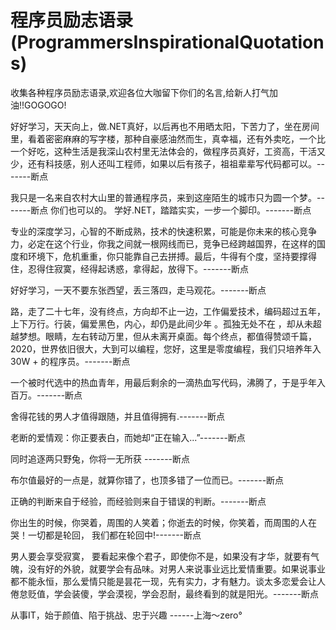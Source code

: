 # 程序员励志语录(ProgrammersInspirationalQuotations)
收集各种程序员励志语录,欢迎各位大咖留下你们的名言,给新人打气加油!!GOGOGO!



好好学习，天天向上，做.NET真好，以后再也不用晒太阳，下苦力了，坐在房间里，看着密密麻麻的写字楼，那种自豪感油然而生，真幸福，还有外卖吃，一个比一个好吃，这种生活是我深山农村里无法体会的，做程序员真好，工资高，干活又少，还有科技感，别人还叫工程师，如果以后有孩子，祖祖辈辈写代码都可以。-------断点



我只是一名来自农村大山里的普通程序员，来到这座陌生的城市只为圆一个梦。-------断点
你们也可以的。
学好.NET，踏踏实实，一步一个脚印。-------断点


专业的深度学习，心智的不断成熟，技术的快速积累，可能是你未来的核心竞争力，必定在这个行业，你我之间就一根网线而已，竞争已经跨越国界，在这样的国度和环境下，危机重重，你只能靠自己去拼搏。最后，牛得有个度，坚持要撑得住，忍得住寂寞，经得起诱惑，拿得起，放得下。-------断点


 好好学习，一天不要东张西望，丢三落四，走马观花。-------断点
 
 路，走了二十七年，没有终点，方向却不止一边，工作偏爱技术，编码超过五年，上下万行。行装，偏爱黑色，内心，却仍是此间少年 。孤独无处不在 ，却从未超越梦想。眼睛，左右转动万里，但从未离开桌面。每个终点，都值得赞颂千篇，2020，世界依旧很大，大到可以编程，您好，这里是零度编程，我们只培养年入 30W + 的程序员。-------断点


一个被时代选中的热血青年，用最后剩余的一滴热血写代码，沸腾了，于是乎年入百万。-------断点

舍得花钱的男人才值得跟随，并且值得拥有.-------断点

老断的爱情观：你正要表白，而她却“正在输入...”-------断点

同时追逐两只野兔，你将一无所获 -------断点

布尔值最好的一点是，就算你错了，也顶多错了一位而已。-------断点

正确的判断来自于经验，而经验则来自于错误的判断。-------断点

你出生的时候，你哭着，周围的人笑着；你逝去的时候，你笑着，而周围的人在哭！一切都是轮回， 我们都在轮回中!-------断点

男人要会享受寂寞， 要看起来像个君子，即使你不是，如果没有才华，就要有气魄，没有好的外貌，就要学会有品味。对男人来说事业远比爱情重要。如果说事业都不能永恒，那么爱情只能是昙花一现，先有实力，才有魅力。谈太多恋爱会让人倦怠贬值，学会装傻，学会漠视，学会忍耐，最终看到的就是阳光。-------断点

从事IT，始于颜值、陷于挑战、忠于兴趣   ------上海～zero°   

